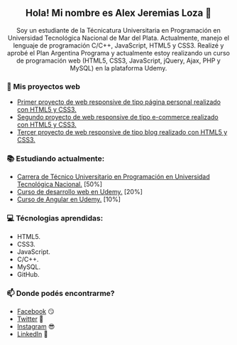 <h2 align="center">Hola! Mi nombre es Alex Jeremias Loza 👋</h2>
<p align="center">
  Soy un estudiante de la Técnicatura Universitaria en Programación en Universidad Tecnológica Nacional de Mar del Plata.
  Actualmente, manejo el lenguaje de programación C/C++, JavaScript, HTML5 y CSS3.
  Realizé y aprobé el Plan Argentina Programa y actualmente estoy realizando un curso de programación web (HTML5, CSS3, JavaScript, jQuery, Ajax, PHP y MySQL) en la plataforma Udemy.
</p>

### 📰 Mis proyectos web
<!-- Inicio de proyectos -->
- [Primer proyecto de web responsive de tipo página personal realizado con HTML5 y CSS3.](https://firstproyectjeremiasloza.netlify.app/)
- [Segundo proyecto de web responsive de tipo e-commerce realizado con HTML5 y CSS3.](https://secondproyectjeremiasloza.netlify.app)
- [Tercer proyecto de web responsive de tipo blog realizado con HTML5 y CSS3.](https://thirdproyectjeremiasloza.netlify.app/)
<!-- Fin de proyectos -->

### 📚 Estudiando actualmente:
- [Carrera de Técnico Universitario en Programación en Universidad Tecnológica Nacional.](http://www.mdp.utn.edu.ar/tecnico-universitario-en-programacion.php) [50%]
- [Curso de desarrollo web en Udemy.](https://www.udemy.com/course/desarrollo-web-completo-con-html5-css3-js-php-y-mysql/) [20%]
- [Curso de Angular en Udemy.](https://www.udemy.com/course/angular-2-fernando-herrera/) [10%]

### 💻 Técnologias aprendidas:
- HTML5.
- CSS3.
- JavaScript.
- C/C++.
- MySQL.
- GitHub.

### 📫 Donde podés encontrarme?
- [Facebook](https://www.facebook.com/JereLoza05) 😏
- [Twitter](https://twitter.com/Jere_Loza5) 🐤
- [Instagram](https://www.instagram.com/jereloza/) 😎
- [LinkedIn](https://www.linkedin.com/in/alexjeremiasloza/) 💼
